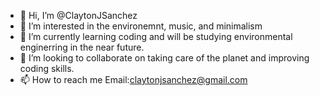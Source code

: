 - 👋 Hi, I’m @ClaytonJSanchez
- 👀 I’m interested in the environemnt, music, and minimalism
- 🌱 I’m currently learning coding and will be studying environmental enginerring in the near future.
- 💞️ I’m looking to collaborate on taking care of the planet and improving coding skills.
- 📫 How to reach me
Email:claytonjsanchez@gmail.com

<!---
ClaytonJSanchez/ClaytonJSanchez is a ✨ special ✨ repository because its `README.md` (this file) appears on your GitHub profile.
You can click the Preview link to take a look at your changes.
--->
